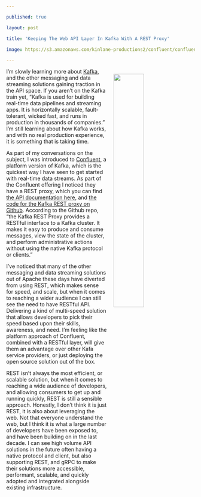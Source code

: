 ---
published: true
layout: post
title: 'Keeping The Web API Layer In Kafka With A REST Proxy'
image: https://s3.amazonaws.com/kinlane-productions2/confluent/confluent-kafka-platform.png
---

<p><a href="https://www.confluent.io/"><img src="https://s3.amazonaws.com/kinlane-productions2/confluent/confluent-kafka-platform.png" align="right" width="40%" style="padding: 15px;" /></a>
<p>I’m slowly learning more about <a href="https://kafka.apache.org/">Kafka</a>, and the other messaging and data streaming solutions gaining traction in the API space. If you aren’t on the Kafka train yet, “Kafka is used for building real-time data pipelines and streaming apps. It is horizontally scalable, fault-tolerant, wicked fast, and runs in production in thousands of companies.” I’m still learning about how Kafka works, and with no real production experience, it is something that is taking time.

<p>As part of my conversations on the subject, I was introduced to <a href="https://www.confluent.io/">Confluent</a>, a platform version of Kafka, which is the quickest way I have seen to get started with real-time data streams. As part of the Confluent offering I noticed they have a REST proxy, which you can find <a href="https://docs.confluent.io/current/kafka-rest/docs/api.html">the API documentation here</a>, and <a href="https://github.com/confluentinc/kafka-rest">the code for the Kafka REST proxy on Github</a>. According to the Github repo, “the Kafka REST Proxy provides a RESTful interface to a Kafka cluster. It makes it easy to produce and consume messages, view the state of the cluster, and perform administrative actions without using the native Kafka protocol or clients.”

<p>I’ve noticed that many of the other messaging and data streaming solutions out of Apache these days have diverted from using REST, which makes sense for speed, and scale, but when it comes to reaching a wider audience I can still see the need to have RESTful API. Delivering a kind of multi-speed solution that allows developers to pick their speed based upon their skills, awareness, and need. I’m feeling like the platform approach of Confluent, combined with a RESTful layer, will give them an advantage over other Kafa service providers, or just deploying the open source solution out of the box.

<p>REST isn’t always the most efficient, or scalable solution, but when it comes to reaching a wide audience of developers, and allowing consumers to get up and running quickly, REST is still a sensible approach. Honestly, I don’t think it is just REST, it is also about leveraging the web. Not that everyone understand the web, but I think it is what a large number of developers have been exposed to, and have been building on in the last decade. I can see high volume API solutions in the future often having a native protocol and client, but also supporting REST, and gRPC to make their solutions more accessible, performant, scalable, and quickly adopted and integrated alongside existing infrastructure.


